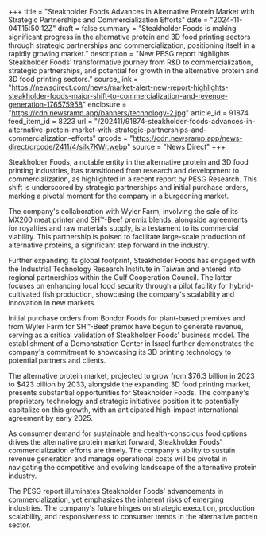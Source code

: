 +++
title = "Steakholder Foods Advances in Alternative Protein Market with Strategic Partnerships and Commercialization Efforts"
date = "2024-11-04T15:50:12Z"
draft = false
summary = "Steakholder Foods is making significant progress in the alternative protein and 3D food printing sectors through strategic partnerships and commercialization, positioning itself in a rapidly growing market."
description = "New PESG report highlights Steakholder Foods’ transformative journey from R&D to commercialization, strategic partnerships, and potential for growth in the alternative protein and 3D food printing sectors."
source_link = "https://newsdirect.com/news/market-alert-new-report-highlights-steakholder-foods-major-shift-to-commercialization-and-revenue-generation-176575958"
enclosure = "https://cdn.newsramp.app/banners/technology-2.jpg"
article_id = 91874
feed_item_id = 8223
url = "/202411/91874-steakholder-foods-advances-in-alternative-protein-market-with-strategic-partnerships-and-commercialization-efforts"
qrcode = "https://cdn.newsramp.app/news-direct/qrcode/2411/4/silk7KWr.webp"
source = "News Direct"
+++

<p>Steakholder Foods, a notable entity in the alternative protein and 3D food printing industries, has transitioned from research and development to commercialization, as highlighted in a recent report by PESG Research. This shift is underscored by strategic partnerships and initial purchase orders, marking a pivotal moment for the company in a burgeoning market.</p><p>The company's collaboration with Wyler Farm, involving the sale of its MX200 meat printer and SH™-Beef premix blends, alongside agreements for royalties and raw materials supply, is a testament to its commercial viability. This partnership is poised to facilitate large-scale production of alternative proteins, a significant step forward in the industry.</p><p>Further expanding its global footprint, Steakholder Foods has engaged with the Industrial Technology Research Institute in Taiwan and entered into regional partnerships within the Gulf Cooperation Council. The latter focuses on enhancing local food security through a pilot facility for hybrid-cultivated fish production, showcasing the company's scalability and innovation in new markets.</p><p>Initial purchase orders from Bondor Foods for plant-based premixes and from Wyler Farm for SH™-Beef premix have begun to generate revenue, serving as a critical validation of Steakholder Foods' business model. The establishment of a Demonstration Center in Israel further demonstrates the company's commitment to showcasing its 3D printing technology to potential partners and clients.</p><p>The alternative protein market, projected to grow from $76.3 billion in 2023 to $423 billion by 2033, alongside the expanding 3D food printing market, presents substantial opportunities for Steakholder Foods. The company's proprietary technology and strategic initiatives position it to potentially capitalize on this growth, with an anticipated high-impact international agreement by early 2025.</p><p>As consumer demand for sustainable and health-conscious food options drives the alternative protein market forward, Steakholder Foods' commercialization efforts are timely. The company's ability to sustain revenue generation and manage operational costs will be pivotal in navigating the competitive and evolving landscape of the alternative protein industry.</p><p>The PESG report illuminates Steakholder Foods' advancements in commercialization, yet emphasizes the inherent risks of emerging industries. The company's future hinges on strategic execution, production scalability, and responsiveness to consumer trends in the alternative protein sector.</p>